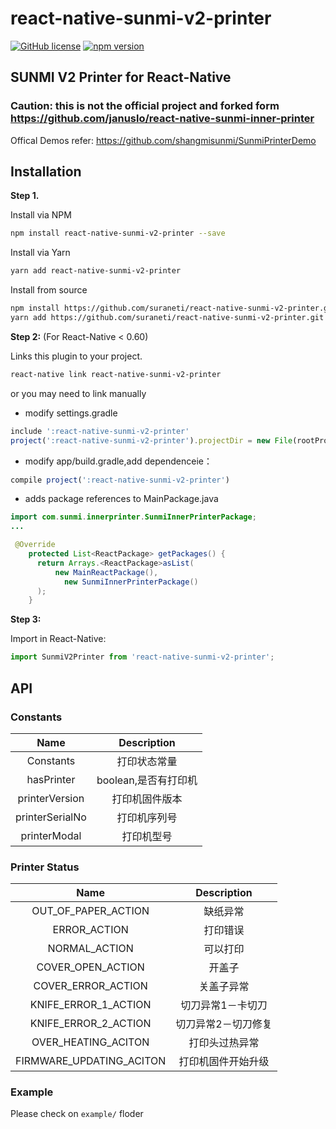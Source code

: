 
# react-native-sunmi-v2-printer

[![GitHub license](https://img.shields.io/badge/license-MIT-blue.svg)](https://raw.githubusercontent.com/suraneti/react-native-sunmi-inner-printer/master/LICENSE) [![npm version](https://badge.fury.io/js/react-native-sunmi-v2-printer.svg)](https://www.npmjs.com/package/react-native-sunmi-v2-printer)

## SUNMI V2 Printer for React-Native

### Caution: this is not the official project and forked form https://github.com/januslo/react-native-sunmi-inner-printer

Offical Demos refer: https://github.com/shangmisunmi/SunmiPrinterDemo

## Installation

**Step 1.**

Install via NPM

```bash
npm install react-native-sunmi-v2-printer --save
```

Install via Yarn

```bash
yarn add react-native-sunmi-v2-printer
```

Install from source

```bash
npm install https://github.com/suraneti/react-native-sunmi-v2-printer.git --save
yarn add https://github.com/suraneti/react-native-sunmi-v2-printer.git --save
```

**Step 2:** (For React-Native < 0.60)

Links this plugin to your project.

```bash
react-native link react-native-sunmi-v2-printer
```

or you may need to link manually

* modify settings.gradle

```javascript
include ':react-native-sunmi-v2-printer'
project(':react-native-sunmi-v2-printer').projectDir = new File(rootProject.projectDir, '../node_modules/react-native-sunmi-v2-printer/android')
```

* modify  app/build.gradle,add dependenceie：

```javascript
compile project(':react-native-sunmi-v2-printer')
```

* adds package references to  MainPackage.java

```java
import com.sunmi.innerprinter.SunmiInnerPrinterPackage;
...

 @Override
    protected List<ReactPackage> getPackages() {
      return Arrays.<ReactPackage>asList(
          new MainReactPackage(),
            new SunmiInnerPrinterPackage()
      );
    }
```

**Step 3:**

Import in React-Native:

```javascript
import SunmiV2Printer from 'react-native-sunmi-v2-printer';
```

## API

### Constants

| Name | Description|
|:-----:|:-----------:|
| Constants | 打印状态常量 |
| hasPrinter | boolean,是否有打印机 |
| printerVersion | 打印机固件版本 |
| printerSerialNo | 打印机序列号 |
| printerModal | 打印机型号 |

### Printer Status

|  Name | Description |
|:-----:|:-----------:|
| OUT_OF_PAPER_ACTION | 缺纸异常 |
| ERROR_ACTION | 打印错误 |
| NORMAL_ACTION | 可以打印 |
| COVER_OPEN_ACTION | 开盖子 |
| COVER_ERROR_ACTION | 关盖子异常 |
| KNIFE_ERROR_1_ACTION | 切刀异常1－卡切刀 |
| KNIFE_ERROR_2_ACTION | 切刀异常2－切刀修复 |
| OVER_HEATING_ACITON | 打印头过热异常 |
| FIRMWARE_UPDATING_ACITON | 打印机固件开始升级 |

### Example

Please check on `example/` floder
